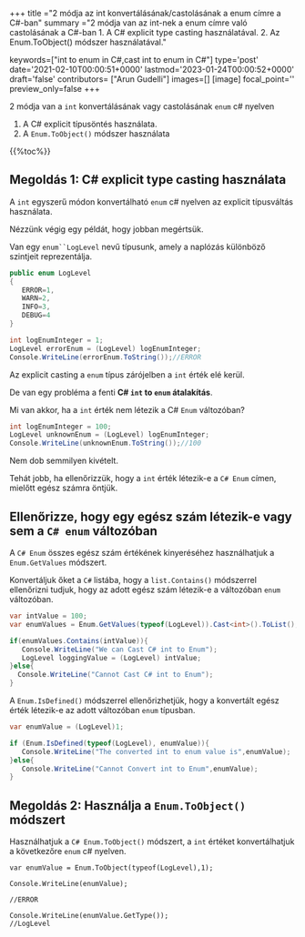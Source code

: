 +++
title   ="2 módja az int konvertálásának/castolásának a enum címre a C#-ban"
summary ="2 módja van az int-nek a enum címre való castolásának a C#-ban 1. A C# explicit type casting használatával. 2. Az Enum.ToObject() módszer használatával."

keywords=["int to enum in C#,cast int to enum in C#"]
type='post'
date='2021-02-10T00:00:51+0000'
lastmod='2023-01-24T00:00:52+0000'
draft='false'
contributors= ["Arun Gudelli"]
images=[]
[image]
focal_point=''
preview_only=false
+++


2 módja van a `int` konvertálásának vagy castolásának `enum` c# nyelven

1. A C# explicit típusöntés használata.
2. A `Enum.ToObject()` módszer használata

{{%toc%}}

## Megoldás 1: C# explicit type casting használata

A `int` egyszerű módon konvertálható `enum` c# nyelven az explicit típusváltás használata.

Nézzünk végig egy példát, hogy jobban megértsük.

Van egy `enum``LogLevel` nevű típusunk, amely a naplózás különböző szintjeit reprezentálja.

```csharp
public enum LogLevel
{
   ERROR=1, 
   WARN=2, 
   INFO=3, 
   DEBUG=4
}

int logEnumInteger = 1;
LogLevel errorEnum = (LogLevel) logEnumInteger;
Console.WriteLine(errorEnum.ToString());//ERROR
```

Az explicit casting a `enum` típus zárójelben a `int` érték elé kerül.

De van egy probléma a fenti **C# `int` to `enum` átalakítás**.

Mi van akkor, ha a `int` érték nem létezik a C# `Enum` változóban?

```csharp
int logEnumInteger = 100;
LogLevel unknownEnum = (LogLevel) logEnumInteger;
Console.WriteLine(unknownEnum.ToString());//100
```

Nem dob semmilyen kivételt.

Tehát jobb, ha ellenőrizzük, hogy a `int` érték létezik-e a `C# Enum` címen, mielőtt egész számra öntjük.

## Ellenőrizze, hogy egy egész szám létezik-e vagy sem a `C# enum` változóban

A `C# Enum` összes egész szám értékének kinyeréséhez használhatjuk a `Enum.GetValues` módszert.

Konvertáljuk őket a `C#` listába, hogy a `list.Contains()` módszerrel ellenőrizni tudjuk, hogy az adott egész szám létezik-e a változóban `enum` változóban.

```csharp
var intValue = 100;
var enumValues = Enum.GetValues(typeof(LogLevel)).Cast<int>().ToList();

if(enumValues.Contains(intValue)){
   Console.WriteLine("We can Cast C# int to Enum");  
   LogLevel loggingValue = (LogLevel) intValue;
}else{
  Console.WriteLine("Cannot Cast C# int to Enum");
}

```
A `Enum.IsDefined()` módszerrel ellenőrizhetjük, hogy a konvertált egész érték létezik-e az adott változóban `enum` típusban.  

```csharp
var enumValue = (LogLevel)1;

if (Enum.IsDefined(typeof(LogLevel), enumValue)){
   Console.WriteLine("The converted int to enum value is",enumValue);
}else{
   Console.WriteLine("Cannot Convert int to Enum",enumValue);
}
```


## Megoldás 2: Használja a `Enum.ToObject()` módszert

Használhatjuk a `C# Enum.ToObject()` módszert, a `int` értéket konvertálhatjuk a következőre `enum` c# nyelven.

```
var enumValue = Enum.ToObject(typeof(LogLevel),1);

Console.WriteLine(enumValue);

//ERROR

Console.WriteLine(enumValue.GetType());
//LogLevel

```





